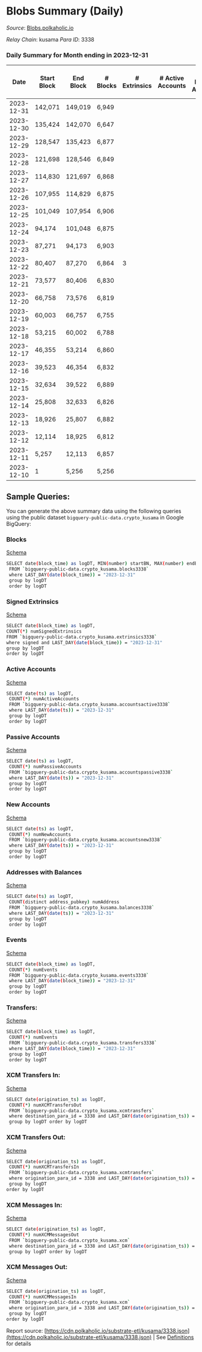 # Blobs Summary (Daily)

_Source_: [Blobs.polkaholic.io](https://Blobs.polkaholic.io)

*Relay Chain*: kusama
*Para ID*: 3338



### Daily Summary for Month ending in 2023-12-31


| Date    | Start Block | End Block | # Blocks | # Extrinsics | # Active Accounts | # Passive Accounts | # New Accounts | # Addresses | # Events  | # Transfers ($USD) | # XCM Transfers In ($USD) | # XCM Transfers Out ($USD) | # XCM In | # XCM Out | Issues |
|---------|-------------|-----------|----------|--------------|-------------------|--------------------|----------------|-------------|-----------|--------------------|---------------------------|----------------------------|----------|-----------|--------|
| 2023-12-31 | 142,071 | 149,019 | 6,949 |  |  |  |  | 1 | 13,902 |   |   |   |  |  |  |
| 2023-12-30 | 135,424 | 142,070 | 6,647 |  |  |  |  |  |  |   |   |   |  |  |  |
| 2023-12-29 | 128,547 | 135,423 | 6,877 |  |  |  |  |  |  |   |   |   |  |  |  |
| 2023-12-28 | 121,698 | 128,546 | 6,849 |  |  |  |  | 1 | 13,702 |   |   |   |  |  |  |
| 2023-12-27 | 114,830 | 121,697 | 6,868 |  |  |  |  | 1 |  |   |   |   |  |  |  |
| 2023-12-26 | 107,955 | 114,829 | 6,875 |  |  |  |  |  |  |   |   |   |  |  |  |
| 2023-12-25 | 101,049 | 107,954 | 6,906 |  |  |  |  |  |  |   |   |   |  |  |  |
| 2023-12-24 | 94,174 | 101,048 | 6,875 |  |  |  |  |  |  |   |   |   |  |  |  |
| 2023-12-23 | 87,271 | 94,173 | 6,903 |  |  |  |  |  |  |   | 3 ($8.68) |   | 3 | 3 |  |
| 2023-12-22 | 80,407 | 87,270 | 6,864 | 3 |  |  |  | 1 | 13,757 |   |   |   |  | 1 |  |
| 2023-12-21 | 73,577 | 80,406 | 6,830 |  |  |  |  |  |  |   |   |   |  |  |  |
| 2023-12-20 | 66,758 | 73,576 | 6,819 |  |  |  |  |  |  |   |   |   |  |  |  |
| 2023-12-19 | 60,003 | 66,757 | 6,755 |  |  |  |  |  |  |   |   |   |  |  |  |
| 2023-12-18 | 53,215 | 60,002 | 6,788 |  |  |  |  |  |  |   |   |   |  |  |  |
| 2023-12-17 | 46,355 | 53,214 | 6,860 |  |  |  |  |  |  |   |   |   |  |  |  |
| 2023-12-16 | 39,523 | 46,354 | 6,832 |  |  |  |  |  |  |   |   |   |  |  |  |
| 2023-12-15 | 32,634 | 39,522 | 6,889 |  |  |  |  |  |  |   |   |   |  |  |  |
| 2023-12-14 | 25,808 | 32,633 | 6,826 |  |  |  |  |  |  |   |   |   |  |  |  |
| 2023-12-13 | 18,926 | 25,807 | 6,882 |  |  |  |  |  |  |   |   |   |  |  |  |
| 2023-12-12 | 12,114 | 18,925 | 6,812 |  |  |  |  |  |  |   |   |   |  |  |  |
| 2023-12-11 | 5,257 | 12,113 | 6,857 |  |  |  |  |  |  |   |   |   |  |  |  |
| 2023-12-10 | 1 | 5,256 | 5,256 |  |  |  |  |  | 10,512 |   |   |   |  |  |  |

## Sample Queries:
You can generate the above summary data using the following queries using the public dataset `bigquery-public-data.crypto_kusama` in Google BigQuery:


### Blocks 

[Schema](https://github.com/colorfulnotion/substrate-etl/blob/main/schema/blocks.json)

```bash
SELECT date(block_time) as logDT, MIN(number) startBN, MAX(number) endBN, COUNT(*) numBlocks 
 FROM `bigquery-public-data.crypto_kusama.blocks3338`  
 where LAST_DAY(date(block_time)) = "2023-12-31" 
 group by logDT 
 order by logDT
```

### Signed Extrinsics 

[Schema](https://github.com/colorfulnotion/substrate-etl/blob/main/schema/extrinsics.json)

```bash
SELECT date(block_time) as logDT, 
COUNT(*) numSignedExtrinsics 
FROM `bigquery-public-data.crypto_kusama.extrinsics3338`  
where signed and LAST_DAY(date(block_time)) = "2023-12-31" 
group by logDT 
order by logDT
```

### Active Accounts 

[Schema](https://github.com/colorfulnotion/substrate-etl/blob/main/schema/accountsactive.json)

```bash
SELECT date(ts) as logDT, 
 COUNT(*) numActiveAccounts 
 FROM `bigquery-public-data.crypto_kusama.accountsactive3338` 
 where LAST_DAY(date(ts)) = "2023-12-31" 
 group by logDT 
 order by logDT
```

### Passive Accounts 

[Schema](https://github.com/colorfulnotion/substrate-etl/blob/main/schema/accountspassive.json)

```bash
SELECT date(ts) as logDT, 
 COUNT(*) numPassiveAccounts 
 FROM `bigquery-public-data.crypto_kusama.accountspassive3338` 
 where LAST_DAY(date(ts)) = "2023-12-31" 
 group by logDT 
 order by logDT
```

### New Accounts 

[Schema](https://github.com/colorfulnotion/substrate-etl/blob/main/schema/accountsnew.json)

```bash
SELECT date(ts) as logDT, 
 COUNT(*) numNewAccounts 
 FROM `bigquery-public-data.crypto_kusama.accountsnew3338` 
 where LAST_DAY(date(ts)) = "2023-12-31" 
 group by logDT
 order by logDT
```

### Addresses with Balances 

[Schema](https://github.com/colorfulnotion/substrate-etl/blob/main/schema/balances.json)

```bash
SELECT date(ts) as logDT,
 COUNT(distinct address_pubkey) numAddress 
 FROM `bigquery-public-data.crypto_kusama.balances3338` 
 where LAST_DAY(date(ts)) = "2023-12-31" 
 group by logDT 
 order by logDT
```

### Events 

[Schema](https://github.com/colorfulnotion/substrate-etl/blob/main/schema/events.json)

```bash
SELECT date(block_time) as logDT, 
 COUNT(*) numEvents 
 FROM `bigquery-public-data.crypto_kusama.events3338` 
 where LAST_DAY(date(block_time)) = "2023-12-31" 
 group by logDT 
 order by logDT
```

### Transfers:

[Schema](https://github.com/colorfulnotion/substrate-etl/blob/main/schema/transfers.json)

```bash
SELECT date(block_time) as logDT, 
 COUNT(*) numEvents 
 FROM `bigquery-public-data.crypto_kusama.transfers3338` 
 where LAST_DAY(date(block_time)) = "2023-12-31" 
 group by logDT 
 order by logDT
```

### XCM Transfers In: 

[Schema](https://github.com/colorfulnotion/substrate-etl/blob/main/schema/xcmtransfers.json)

```bash
SELECT date(origination_ts) as logDT, 
 COUNT(*) numXCMTransfersOut 
 FROM `bigquery-public-data.crypto_kusama.xcmtransfers` 
 where destination_para_id = 3338 and LAST_DAY(date(origination_ts)) = "2023-12-31" 
 group by logDT order by logDT
```

### XCM Transfers Out: 

[Schema](https://github.com/colorfulnotion/substrate-etl/blob/main/schema/xcmtransfers.json)

```bash
SELECT date(origination_ts) as logDT, 
 COUNT(*) numXCMTransfersIn 
 FROM `bigquery-public-data.crypto_kusama.xcmtransfers` 
 where origination_para_id = 3338 and LAST_DAY(date(origination_ts)) = "2023-12-31" 
 group by logDT 
order by logDT
```

### XCM Messages In: 

[Schema](https://github.com/colorfulnotion/substrate-etl/blob/main/schema/xcm.json)

```bash
SELECT date(origination_ts) as logDT, 
 COUNT(*) numXCMMessagesOut 
 FROM `bigquery-public-data.crypto_kusama.xcm` 
 where destination_para_id = 3338 and LAST_DAY(date(origination_ts)) = "2023-12-31" 
 group by logDT order by logDT
```

### XCM Messages Out: 

[Schema](https://github.com/colorfulnotion/substrate-etl/blob/main/schema/xcm.json)

```bash
SELECT date(origination_ts) as logDT, 
 COUNT(*) numXCMMessagesIn 
 FROM `bigquery-public-data.crypto_kusama.xcm` 
 where origination_para_id = 3338 and LAST_DAY(date(origination_ts)) = "2023-12-31" 
 group by logDT 
order by logDT
```


Report source: [https://cdn.polkaholic.io/substrate-etl/kusama/3338.json](https://cdn.polkaholic.io/substrate-etl/kusama/3338.json) | See [Definitions](/DEFINITIONS.md) for details
